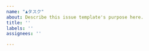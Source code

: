 ```yaml
---
name: "♟️タスク"
about: Describe this issue template's purpose here.
title: ''
labels: ''
assignees: ''

---
```



